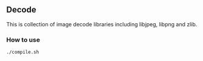 ## Decode

This is collection of image decode libraries including libjpeg, libpng and zlib.

### How to use

```Bash
./compile.sh
```
